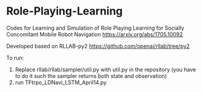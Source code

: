 # Role-Playing-Learning
Codes for Learning and Simulation of Role Playing Learning for Socially Concomitant Mobile Robot Navigation https://arxiv.org/abs/1705.10092

Developed based on RLLAB-py2 https://github.com/openai/rllab/tree/py2

To run:
1. Replace rllab/rllab/sampler/util.py with util.py in the repository (you have to do it such the sampler returns both state and observation)
2. run TFtrpo_LDNavi_LSTM_April14.py
